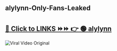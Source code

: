 
 ## alylynn-Only-Fans-Leaked

# <h2><a href="https://clipsfans.com/alylynn&ref=git">🔗 Click to LINKS ⏩⏩ 👉 🟢 alylynn </a></h2>

<a href="https://clipsfans.com/alylynn&ref=git" rel="nofollow" data-target="animated-image.originalLink"><img src="https://i.ibb.co.com/xMMVF88/686577567.gif" alt="Viral Video Original" style="max-width: 100%; display: inline-block;" data-target="animated-image.originalImage"></a>
